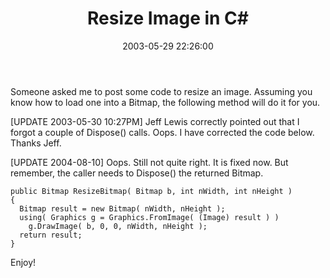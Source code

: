 ﻿---
layout: post
title: "Resize Image in C#"
comments: false
date: 2003-05-29 22:26:00
updated: 2004-08-10 22:05:00
categories:
 - Technology
subtext-id: bff8f2a8-e4fe-453e-b8bc-5693e77758c8
alias: /blog/Resize-Image-in-C.aspx
---


Someone asked me to post some code to resize an image. Assuming you know how to load one into a Bitmap, the following method will do it for you.

[UPDATE 2003-05-30 10:27PM] Jeff Lewis correctly pointed out that I forgot a couple of Dispose() calls. Oops. I have corrected the code below. Thanks Jeff.

[UPDATE 2004-08-10] Oops. Still not quite right. It is fixed now. But remember, the caller needs to Dispose() the returned Bitmap.
    
    public Bitmap ResizeBitmap( Bitmap b, int nWidth, int nHeight )  
    {  
      Bitmap result = new Bitmap( nWidth, nHeight );  
      using( Graphics g = Graphics.FromImage( (Image) result ) )  
        g.DrawImage( b, 0, 0, nWidth, nHeight );  
      return result;  
    }

Enjoy!
